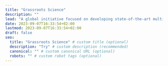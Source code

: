 ```yaml
---
title: "Grassroots Science"
description: ""
lead: "A global initiative focused on developing state-of-the-art multilingual language models through grassroots efforts."
date: 2023-09-07T16:33:54+02:00
lastmod: 2023-09-07T16:33:54+02:00
draft: false
seo:
  title: "Grassroots Science" # custom title (optional)
  description: "Try" # custom description (recommended)
  canonical: "" # custom canonical URL (optional)
  robots: "" # custom robot tags (optional)
---
```

